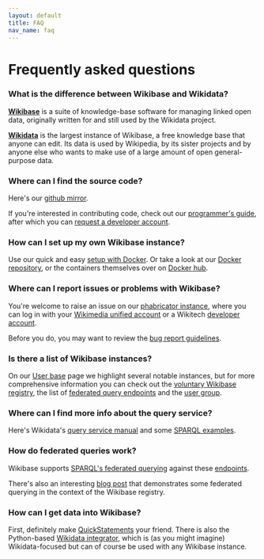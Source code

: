 ```yaml
---
layout: default
title: FAQ
nav_name: faq
---
```


# Frequently asked questions

### What is the difference between Wikibase and Wikidata?

**[Wikibase](https://wikiba.se)** is a suite of knowledge-base software for managing linked open data, originally written for and still used by the Wikidata project. 

**[Wikidata](https://www.wikidata.org)** is the largest instance of Wikibase, a free knowledge base that anyone can edit. Its data is used by Wikipedia, by its sister projects and by anyone else who wants to make use of a large amount of open general-purpose data.

### Where can I find the source code?
Here's our [github mirror](https://github.com/wikimedia/mediawiki-extensions-Wikibase). 

If you're interested in contributing code, check out our [programmer's guide](https://www.mediawiki.org/wiki/Wikibase/Programmer%27s_guide_to_Wikibase), after which you can [request a developer account](https://www.mediawiki.org/wiki/Developer_account).

### How can I set up my own Wikibase instance?
Use our quick and easy [setup with Docker]({{site.url}}/install). Or take a look at our [Docker repository](https://github.com/wmde/wikibase-docker), or the containers themselves over on [Docker hub](https://hub.docker.com/r/wikibase/).

### Where can I report issues or problems with Wikibase?
You're welcome to raise an issue on our [phabricator instance](https://phabricator.wikimedia.org/project/profile/3363/), where you can log in with your [Wikimedia unified account](https://meta.wikimedia.org/wiki/Help:Unified_login) or a Wikitech [developer account](https://www.mediawiki.org/wiki/Developer_account). 

Before you do, you may want to review the [bug report guidelines](https://www.mediawiki.org/wiki/How_to_report_a_bug).

### Is there a list of Wikibase instances?
On our [User base]({{site.url}}/userbase) page we highlight several notable instances, but for more comprehensive information you can check out the [voluntary Wikibase registry](http://wikibase-registry.wmflabs.org/wiki/Main_Page), the list of [federated query endpoints](https://www.mediawiki.org/wiki/Wikidata_Query_Service/User_Manual/SPARQL_Federation_endpoints) and the [user group](https://meta.wikimedia.org/wiki/Wikibase_Community_User_Group/Reports/2018). 


### Where can I find more info about the query service?

Here's Wikidata's [query service manual](https://www.mediawiki.org/wiki/Wikidata_Query_Service/User_Manual) and some [SPARQL examples](https://www.wikidata.org/wiki/Wikidata:SPARQL_query_service/queries/examples).

### How do federated queries work?

Wikibase supports [SPARQL's federated querying](https://www.w3.org/TR/sparql11-federated-query/) against these [endpoints](https://www.mediawiki.org/wiki/Wikidata_Query_Service/User_Manual/SPARQL_Federation_endpoints). 

There's also an interesting [blog post](https://addshore.com/2018/04/wikibase-of-wikibases/) that demonstrates some federated querying in the context of the Wikibase registry.

### How can I get data into Wikibase?

First, definitely make [QuickStatements](https://www.wikidata.org/wiki/Help:QuickStatements) your friend. There is also the Python-based [Wikidata integrator](https://github.com/SuLab/WikidataIntegrator), which is (as you might imagine) Wikidata-focused but can of course be used with any Wikibase instance.


